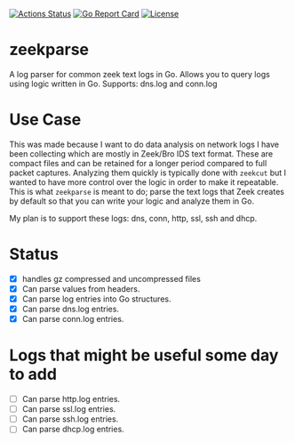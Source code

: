 [![Actions Status](https://github.com/jakubd/go-zeek-logparse/workflows/Test/badge.svg)](https://github.com/jakubd/go-zeek-logparse/actions)
[![Go Report Card](https://goreportcard.com/badge/github.com/jakubd/go-zeek-logparse)](https://goreportcard.com/report/github.com/jakubd/go-zeek-logparse)
[![License](https://img.shields.io/badge/License-BSD%203--Clause-blue.svg)](https://opensource.org/licenses/BSD-3-Clause)

# zeekparse

A log parser for common zeek text logs in Go. Allows you to query logs using logic written in Go.
Supports: dns.log and conn.log

# Use Case

This was made because I want to do data analysis on network logs I have been collecting 
which are mostly in Zeek/Bro IDS text format.  These are compact files and can be retained 
for a longer period  compared to full packet captures.  Analyzing them quickly is typically
done with `zeekcut` but I wanted to have more control over the logic in order to make it 
repeatable.  This is what `zeekparse` is meant to do; parse the text logs that Zeek 
creates by default so that you can write your logic and analyze them in Go.

My plan is to support these logs: dns, conn, http, ssl, ssh and dhcp. 

# Status

* [X] handles gz compressed and uncompressed files
* [X] Can parse values from headers.
* [X] Can parse log entries into Go structures.
* [x] Can parse dns.log entries.
* [x] Can parse conn.log entries.

# Logs that might be useful some day to add
* [ ] Can parse http.log entries.
* [ ] Can parse ssl.log entries.
* [ ] Can parse ssh.log entries.
* [ ] Can parse dhcp.log entries. 